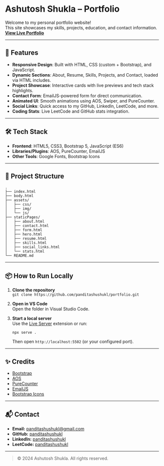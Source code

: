 # Ashutosh Shukla – Portfolio

Welcome to my personal portfolio website!  
This site showcases my skills, projects, education, and contact information.  
**[View Live Portfolio](https://panditashushukl.github.io/portfolio/)**

---

## 🚀 Features

- **Responsive Design**: Built with HTML, CSS (custom + Bootstrap), and JavaScript.
- **Dynamic Sections**: About, Resume, Skills, Projects, and Contact, loaded via HTML includes.
- **Project Showcase**: Interactive cards with live previews and tech stack highlights.
- **Contact Form**: EmailJS-powered form for direct communication.
- **Animated UI**: Smooth animations using AOS, Swiper, and PureCounter.
- **Social Links**: Quick access to my GitHub, LinkedIn, LeetCode, and more.
- **Coding Stats**: Live LeetCode and GitHub stats integration.

---

## 🛠️ Tech Stack

- **Frontend**: HTML5, CSS3, Bootstrap 5, JavaScript (ES6)
- **Libraries/Plugins**: AOS, PureCounter, EmailJS
- **Other Tools**: Google Fonts, Bootstrap Icons

---

## 📁 Project Structure

```
.
├── index.html
├── body.html
├── assets/
│   ├── css/
│   ├── img/
│   └── js/
├── staticPages/
│   ├── about.html
│   ├── contact.html
│   ├── form.html
│   ├── hero.html
│   ├── resume.html
│   ├── skills.html
│   ├── social_links.html
│   └── stats.html
└── README.md
```

---

## 📦 How to Run Locally

1. **Clone the repository**  
   `git clone https://github.com/panditashushukl/portfolio.git`

2. **Open in VS Code**  
   Open the folder in Visual Studio Code.

3. **Start a local server**  
   Use the [Live Server](https://marketplace.visualstudio.com/items?itemName=ritwickdey.LiveServer) extension or run:
   ```
   npx serve .
   ```
   Then open `http://localhost:5502` (or your configured port).

---

## ✨ Credits

- [Bootstrap](https://getbootstrap.com/)
- [AOS](https://michalsnik.github.io/aos/)
- [PureCounter](https://github.com/srexi/purecounterjs)
- [EmailJS](https://www.emailjs.com/)
- [Bootstrap Icons](https://icons.getbootstrap.com/)

---

## 📬 Contact

- **Email:** [panditashushukl@gmail.com](mailto:panditashushukl@gmail.com)
- **GitHub:** [panditashushukl](https://github.com/panditashushukl)
- **LinkedIn:** [panditashushukl](https://www.linkedin.com/in/panditashushukl/)
- **LeetCode:** [panditashushukl](https://leetcode.com/panditashushukl/)

---

> © 2024 Ashutosh Shukla. All rights reserved.